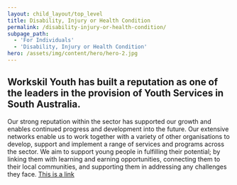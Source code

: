 ```yaml
---
layout: child_layout/top_level
title: Disability, Injury or Health Condition
permalink: /disability-injury-or-health-condition/
subpage_path:
  - 'For Individuals'
  - 'Disability, Injury or Health Condition'
hero: /assets/img/content/hero/hero-2.jpg
---
```


## Workskil Youth has built a reputation as one of the leaders in the provision of Youth Services in South Australia.

Our strong reputation within the sector has supported our growth and enables continued progress and development into the future. Our extensive networks enable us to work together with a variety of other organisations to develop, support and implement a range of services and programs across the sector. We aim to support young people in fulfilling their potential; by linking them with learning and earning opportunities, connecting them to their local communities, and supporting them in addressing any challenges they face. [This is a link](/)
